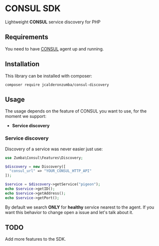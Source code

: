 # CONSUL SDK
Lightweight **CONSUL** service discovery for PHP

## Requirements

You need to have [CONSUL](https://www.consul.io) agent up and running.

## Installation
This library can be installed with composer:
```
composer require jcalderonzumba/consul-discovery
```

## Usage
The usage depends on the feature of CONSUL you want to use, for the moment we support:
* **Service discovery**

### Service discovery
Discovery of a service was never easier just use:
```php
use Zumba\Consul\Features\Discovery;

$discovery = new Discovery([
  "consul_url" => "YOUR_CONSUL_HTTP_API"
]);

$service = $discovery->getService("pigeon");
echo $service->getID();
echo $service->getAddress();
echo $service->getPort();
```
By default we search **ONLY** for **healthy** service nearest to the agent.
If you want this behavior to change open a issue and let's talk about it.

## TODO
Add more features to the SDK.
